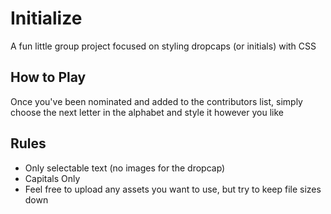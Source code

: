 # Initialize
A fun little group project focused on styling dropcaps (or initials) with CSS

## How to Play
Once you've been nominated and added to the contributors list, simply choose the next letter in the alphabet and style it however you like

## Rules
- Only selectable text (no images for the dropcap)
- Capitals Only
- Feel free to upload any assets you want to use, but try to keep file sizes down
